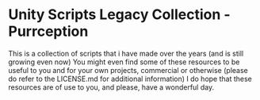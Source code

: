 # Unity Scripts Legacy Collection - Purrception
This is a collection of scripts that i have made over the years (and is still growing even now) You might even find some of these resources to be useful to you and for your own projects, commercial or otherwise (please do refer to the LICENSE.md for additional information) I do hope that these resources are of use to you, and please, have a wonderful day.
